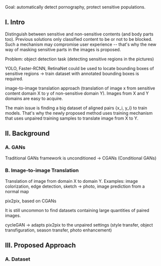 Goal: automatically detect pornography, protect sensitive populations.

## I. Intro

Distinguish between sensitive and non-sensitive contents (and body parts too). Previous solutions only classified content to be or not to be blocked. Such a mechanism may compromise user experience -- that's why the new way of masking sensitive parts in the images is proposed.

Problem: object detection task (detecting sensitive regions in the pictures)

YOLO, Faster-RCNN, RetinaNet could be used to locate bounding boxes of sensitive regions -> train dataset with annotated bounding boxes is required.

image-to-image translation approach (translation of image x from sensitive content domain X to y of non-sensitive domain Y). Images from X and Y domains are easy to acquire.

The main issue is finding a big dataset of aligned pairs {x_i, y_i} to train models. That's why the newly proposed method uses training mechanism that uses unpaired training samples to translate image from X to Y.

## II. Background

### A. GANs

Traditional GANs framework is unconditioned -> CGANs (Conditional GANs)

### B. Image-to-image Translation

Translation of image from domain X to domain Y. Examples: image colorization, edge detection, sketch -> photo, image prediction from a normal map

pix2pix, based on CGANs

It is still uncommon to find datasets containing large quantities of paired images.

cycleGAN -> adapts pix2pix to the unpaired settings (style transfer, object transfiguration, season transfer, photo enhancement)

## III. Proposed Approach

<inspiration from CycleGANs>

### A. Dataset

